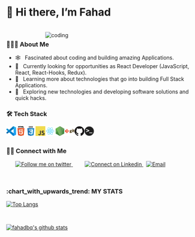 <h1>👋 Hi there, I’m Fahad </h1>

<br/>

<img align="right" alt="coding" width="400" src="https://thumbs.gfycat.com/EvilNextDevilfish-small.gif"/>

<h3 >👨🏻‍💻 About Me </h3>

- 🕸️ &nbsp; Fascinated about coding and building amazing Applications.
- 🔭 &nbsp; Currently looking for opportunities as React Developer (JavaScript, React, React-Hooks, Redux).
- 🌱 &nbsp; Learning more about technologies that go into building Full Stack Applications.
- 🤔 &nbsp; Exploring new technologies and developing software solutions and quick hacks.

<h3> 🛠 Tech Stack </h3>

<img align="left" alt="Visual Studio Code" width="26px" src="https://raw.githubusercontent.com/github/explore/80688e429a7d4ef2fca1e82350fe8e3517d3494d/topics/visual-studio-code/visual-studio-code.png" />
<img align="left" alt="HTML5" width="26px" src="https://raw.githubusercontent.com/github/explore/80688e429a7d4ef2fca1e82350fe8e3517d3494d/topics/html/html.png" />
<img align="left" alt="CSS3" width="26px" src="https://raw.githubusercontent.com/github/explore/80688e429a7d4ef2fca1e82350fe8e3517d3494d/topics/css/css.png" />
<!-- <img align="left" alt="Sass" width="26px" src="https://raw.githubusercontent.com/github/explore/80688e429a7d4ef2fca1e82350fe8e3517d3494d/topics/sass/sass.png" /> -->
<img align="left" alt="JavaScript" width="26px" src="https://raw.githubusercontent.com/github/explore/80688e429a7d4ef2fca1e82350fe8e3517d3494d/topics/javascript/javascript.png" />
<img align="left" alt="React" width="26px" src="https://raw.githubusercontent.com/github/explore/80688e429a7d4ef2fca1e82350fe8e3517d3494d/topics/react/react.png" />
<img align="left" alt="Node.js" width="26px" src="https://raw.githubusercontent.com/github/explore/80688e429a7d4ef2fca1e82350fe8e3517d3494d/topics/nodejs/nodejs.png" />
<img align="left" alt="Git" width="26px" src="https://raw.githubusercontent.com/github/explore/80688e429a7d4ef2fca1e82350fe8e3517d3494d/topics/git/git.png" />
<img align="left" alt="GitHub" width="26px" src="https://raw.githubusercontent.com/github/explore/78df643247d429f6cc873026c0622819ad797942/topics/github/github.png" />
<img align="left" alt="Terminal" width="26px" src="https://raw.githubusercontent.com/github/explore/80688e429a7d4ef2fca1e82350fe8e3517d3494d/topics/terminal/terminal.png" />
<!-- <img align="left" alt="Flask" width="26px" src="https://user-images.githubusercontent.com/60667917/99986193-e4ceb200-2dd4-11eb-8819-7f65305075f3.png" /> -->

<br />
<br />

<h3>🤝🏻 Connect with Me </h3>

<p >
    <a href="https://twitter.com/Fahadba1g" style="padding: 24px;">
    <img src="https://github.com/tbakerx/tbakerx/blob/main/assets/twitter-green.png" alt="Follow me on twitter"  width="24" height="24">
    </a>
     <a href="https://www.linkedin.com/in/fahad-baig-0b6a22207/" style="padding: 8px; width: 24px; height: 24px;">
        <img src="https://github.com/tbakerx/tbakerx/blob/main/assets/linkedin-green.png" alt="Connect on Linkedin" width="24" height="24">
    </a>
<a href="mailto:fahadmay11@gmail.com"><img alt="Email" src="https://img.shields.io/badge/Email-fahadbaigq%40gmail.com-blue?style=flat&logo=gmail"></a>
</p>

<br/>

<h3 >:chart_with_upwards_trend: MY STATS</h3>

[![Top Langs](https://github-readme-stats.vercel.app/api/top-langs/?username=fahadbq&theme=radical)](https://github.com/fahadbq/github-readme-stats)

<br/>

[![fahadbq's github stats](https://github-readme-stats.vercel.app/api?username=fahadbq&count_private=true&show_icons=true&title_color=fff&icon_color=79ff97&text_color=9f9f9f&bg_color=151515)](https://github.com/fahadbq)
